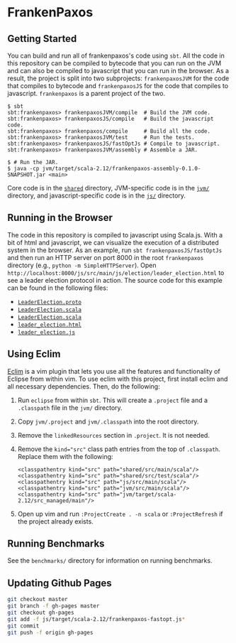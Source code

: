 # FrankenPaxos

## Getting Started
You can build and run all of frankenpaxos's code using `sbt`. All the code in
this repository can be compiled to bytecode that you can run on the JVM and can
also be compiled to javascript that you can run in the browser. As a result,
the project is split into two subprojects: `frankenpaxosJVM` for the code that
compiles to bytecode and `frankenpaxosJS` for the code that compiles to
javascript. `frankenpaxos` is a parent project of the two.

```
$ sbt
sbt:frankenpaxos> frankenpaxosJVM/compile  # Build the JVM code.
sbt:frankenpaxos> frankenpaxosJS/compile   # Build the javascript code.
sbt:frankenpaxos> frankenpaxos/compile     # Build all the code.
sbt:frankenpaxos> frankenpaxosJVM/test     # Run the tests.
sbt:frankenpaxos> frankenpaxosJS/fastOptJs # Compile to javascript.
sbt:frankenpaxos> frankenpaxosJVM/assembly # Assemble a JAR.

$ # Run the JAR.
$ java -cp jvm/target/scala-2.12/frankenpaxos-assembly-0.1.0-SNAPSHOT.jar <main>
```

Core code is in the [`shared`](shared/) directory, JVM-specific code is in the
[`jvm/`](jvm/) directory, and javascript-specific code is in the [`js/`](js/)
directory.

## Running in the Browser
The code in this repository is compiled to javascript using Scala.js. With a
bit of html and javascript, we can visualize the execution of a distributed
system in the browser. As an example, run `sbt frankenpaxosJS/fastOptJs` and
then run an HTTP server on port 8000 in the root `frankenpaxos` directory
(e.g., `python -m SimpleHTTPServer`). Open
`http://localhost:8000/js/src/main/js/election/leader_election.html` to see a
leader election protocol in action.  The source code for this example can be
found in the following files:

- [`LeaderElection.proto`](shared/src/main/scala/frankenpaxos/election/LeaderElection.proto)
- [`LeaderElection.scala`](shared/src/main/scala/frankenpaxos/election/LeaderElection.scala)
- [`LeaderElection.scala`](js/src/main/scala/frankenpaxos/election/js/LeaderElection.scala)
- [`leader_election.html`](js/src/main/js/election/leader_election.html)
- [`leader_election.js`](js/src/main/js/election/leader_election.js)

## Using Eclim
[Eclim](http://eclim.org/eclimd.html) is a vim plugin that lets you use all the
features and functionality of Eclipse from within vim. To use eclim with this
project, first install eclim and all necessary dependencies. Then, do the
following:

1. Run `eclipse` from within `sbt`. This will create a `.project` file and a
   `.classpath` file in the `jvm/` directory.
2. Copy `jvm/.project` and `jvm/.classpath` into the root directory.
3. Remove the `linkedResources` section in `.project`. It is not needed.
4. Remove the `kind="src"` class path entries from the top of `.classpath`.
   Replace them with the following:

   ```
   <classpathentry kind="src" path="shared/src/main/scala"/>
   <classpathentry kind="src" path="shared/src/test/scala"/>
   <classpathentry kind="src" path="js/src/main/scala"/>
   <classpathentry kind="src" path="jvm/src/main/scala"/>
   <classpathentry kind="src" path="jvm/target/scala-2.12/src_managed/main"/>
   ```
5. Open up vim and run `:ProjectCreate . -n scala` or `:ProjectRefresh` if the
   project already exists.

## Running Benchmarks
See the `benchmarks/` directory for information on running benchmarks.

## Updating Github Pages
```bash
git checkout master
git branch -f gh-pages master
git checkout gh-pages
git add -f js/target/scala-2.12/frankenpaxos-fastopt.js*
git commit
git push -f origin gh-pages
```
